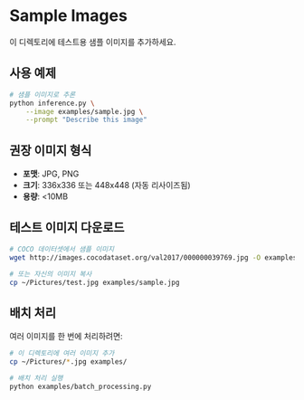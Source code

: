 # Sample Images

이 디렉토리에 테스트용 샘플 이미지를 추가하세요.

## 사용 예제

```bash
# 샘플 이미지로 추론
python inference.py \
    --image examples/sample.jpg \
    --prompt "Describe this image"
```

## 권장 이미지 형식

- **포맷**: JPG, PNG
- **크기**: 336x336 또는 448x448 (자동 리사이즈됨)
- **용량**: <10MB

## 테스트 이미지 다운로드

```bash
# COCO 데이터셋에서 샘플 이미지
wget http://images.cocodataset.org/val2017/000000039769.jpg -O examples/sample.jpg

# 또는 자신의 이미지 복사
cp ~/Pictures/test.jpg examples/sample.jpg
```

## 배치 처리

여러 이미지를 한 번에 처리하려면:

```bash
# 이 디렉토리에 여러 이미지 추가
cp ~/Pictures/*.jpg examples/

# 배치 처리 실행
python examples/batch_processing.py
```
